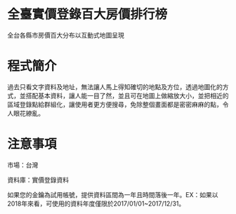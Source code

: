 # 全臺實價登錄百大房價排行榜
全台各縣市房價百大分布以互動式地圖呈現
# 程式簡介
過去只看文字資料及地址，無法讓人馬上得知確切的地點及方位，透過地圖化的方式，並搭配基本資料，讓人能一目了然，並且可在地圖上做縮放大小，並把相近的區域登錄點給群組化，讓使用者更方便搜尋，免除整個畫面都是密密麻麻的點，令人眼花繚亂。
# 注意事項
市場：台灣

資料庫：實價登錄資料

如果您的金鑰為試用帳號，提供資料區間為一年且時間落後一年。EX：如果以2018年來看，可使用的資料年度僅限於2017/01/01~2017/12/31。
